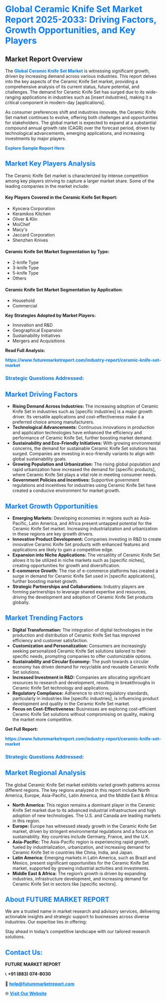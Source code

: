 <h1 style="color: #007BFF;">Global Ceramic Knife Set Market Report 2025-2033: Driving Factors, Growth Opportunities, and Key Players</h1>

<section id="overview">
<h2>Market Report Overview</h2>
<p>The <a href="https://www.futuremarketreport.com/industry-report/ceramic-knife-set-market" style="color: #007BFF; text-decoration: none;"><strong>Global Ceramic Knife Set Market</strong></a> is witnessing significant growth, driven by increasing demand across various industries. This report delves into the key aspects of the Ceramic Knife Set market, providing a comprehensive analysis of its current status, future potential, and challenges. The demand for Ceramic Knife Set has surged due to its wide-ranging applications in industries such as [insert industries], making it a critical component in modern-day [applications].</p>
<p>As consumer preferences shift and industries innovate, the Ceramic Knife Set market continues to evolve, offering both challenges and opportunities for stakeholders. The global market is expected to expand at a substantial compound annual growth rate (CAGR) over the forecast period, driven by technological advancements, emerging applications, and increasing investments by major players.</p>
</section>

<section id="overview">
<p><a href="https://www.futuremarketreport.com/request-sample/reportId=48293" style="color: #007BFF; text-decoration: none;"><strong>Explore Sample Report Here</strong></a></p>
</section>

<section id="key-players">
<h2 style="color: #007BFF;">Market Key Players Analysis</h2>
<p>The Ceramic Knife Set market is characterized by intense competition among key players striving to capture a larger market share. Some of the leading companies in the market include:</p>
<h4>Key Players Covered in the Ceramic Knife Set Report:</h4>
<ul><li>Kyocera Corporation</li><li>Keramikos Kitchen</li><li>Oliver &amp; Klin</li><li>MoiChef</li><li>Macy&#039;s</li><li>Jaccard Corporation</li><li>Shenzhen Knives</li></ul>
<h4>Ceramic Knife Set Market Segmentation by Type:</h4>
<ul><li>2-knife Type</li><li>3-knife Type</li><li>5-knife Type</li><li>Others</li></ul>

<h4>Ceramic Knife Set Market Segmentation by Application:</h4>
<ul><li>Household</li><li>Commercial</li></ul>
<p><strong>Key Strategies Adopted by Market Players:</strong></p>
<ul>
<li>Innovation and R&D</li>
<li>Geographical Expansion</li>
<li>Sustainability Initiatives</li>
<li>Mergers and Acquisitions</li>
</ul>
</section>

<section>
<p><strong>Read Full Analysis: </strong></p><a href="https://www.futuremarketreport.com/industry-report/ceramic-knife-set-market" style="color: #007BFF; text-decoration: none;"><strong>https://www.futuremarketreport.com/industry-report/ceramic-knife-set-market</strong></a>
<h3 style="color: #007BFF;">Strategic Questions Addressed:</h3>
</section>

<section id="driving-factors">
<h2 style="color: #007BFF;">Market Driving Factors</h2>
<ul>
<li><strong>Rising Demand Across Industries:</strong> The increasing adoption of Ceramic Knife Set in industries such as [specific industries] is a major growth driver. Its versatile applications and cost-effectiveness make it a preferred choice among manufacturers.</li>
<li><strong>Technological Advancements:</strong> Continuous innovations in production and application technologies have enhanced the efficiency and performance of Ceramic Knife Set, further boosting market demand.</li>
<li><strong>Sustainability and Eco-Friendly Initiatives:</strong> With growing environmental concerns, the demand for sustainable Ceramic Knife Set solutions has surged. Companies are investing in eco-friendly variants to align with global sustainability goals.</li>
<li><strong>Growing Population and Urbanization:</strong> The rising global population and rapid urbanization have increased the demand for [specific products], where Ceramic Knife Set plays a vital role in meeting consumer needs.</li>
<li><strong>Government Policies and Incentives:</strong> Supportive government regulations and incentives for industries using Ceramic Knife Set have created a conducive environment for market growth.</li>
</ul>
</section>

<section id="growth-opportunities">
<h2 style="color: #007BFF;">Market Growth Opportunities</h2>
<ul>
<li><strong>Emerging Markets:</strong> Developing economies in regions such as Asia-Pacific, Latin America, and Africa present untapped potential for the Ceramic Knife Set market. Increasing industrialization and urbanization in these regions are key growth drivers.</li>
<li><strong>Innovative Product Development:</strong> Companies investing in R&D to create innovative Ceramic Knife Set products with enhanced features and applications are likely to gain a competitive edge.</li>
<li><strong>Expansion into Niche Applications:</strong> The versatility of Ceramic Knife Set allows it to be utilized in niche markets such as [specific niches], creating opportunities for growth and diversification.</li>
<li><strong>E-commerce Growth:</strong> The rise of e-commerce platforms has created a surge in demand for Ceramic Knife Set used in [specific applications], further boosting market growth.</li>
<li><strong>Strategic Partnerships and Collaborations:</strong> Industry players are forming partnerships to leverage shared expertise and resources, driving the development and adoption of Ceramic Knife Set products globally.</li>
</ul>
</section>

<section id="trending-factors">
<h2 style="color: #007BFF;">Market Trending Factors</h2>
<ul>
<li><strong>Digital Transformation:</strong> The integration of digital technologies in the production and distribution of Ceramic Knife Set has improved efficiency and customer satisfaction.</li>
<li><strong>Customization and Personalization:</strong> Consumers are increasingly seeking personalized Ceramic Knife Set solutions tailored to their specific needs, prompting companies to offer customizable options.</li>
<li><strong>Sustainability and Circular Economy:</strong> The push towards a circular economy has driven demand for recyclable and reusable Ceramic Knife Set solutions.</li>
<li><strong>Increased Investment in R&D:</strong> Companies are allocating significant resources to research and development, resulting in breakthroughs in Ceramic Knife Set technology and applications.</li>
<li><strong>Regulatory Compliance:</strong> Adherence to strict regulatory standards, particularly in industries like [specific industries], is influencing product development and quality in the Ceramic Knife Set market.</li>
<li><strong>Focus on Cost-Effectiveness:</strong> Businesses are exploring cost-efficient Ceramic Knife Set solutions without compromising on quality, making the market more competitive.</li>
</ul>
</section>

<section>
<p><strong>Get Full Report: </strong></p><a href="https://www.futuremarketreport.com/industry-report/ceramic-knife-set-market" style="color: #007BFF; text-decoration: none;"><strong>https://www.futuremarketreport.com/industry-report/ceramic-knife-set-market</strong></a>
<h3 style="color: #007BFF;">Strategic Questions Addressed:</h3>
</section>


<section id="regional-analysis">
<h2 style="color: #007BFF;">Market Regional Analysis</h2>
<p>The global Ceramic Knife Set market exhibits varied growth patterns across different regions. The key regions analyzed in this report include North America, Europe, Asia-Pacific, Latin America, and the Middle East & Africa:</p>
<ul>
<li><strong>North America:</strong> This region remains a dominant player in the Ceramic Knife Set market due to its advanced industrial infrastructure and high adoption of new technologies. The U.S. and Canada are leading markets in this region.</li>
<li><strong>Europe:</strong> Europe has witnessed steady growth in the Ceramic Knife Set market, driven by stringent environmental regulations and a focus on sustainability. Key countries include Germany, France, and the U.K.</li>
<li><strong>Asia-Pacific:</strong> The Asia-Pacific region is experiencing rapid growth, fueled by industrialization, urbanization, and increasing demand for Ceramic Knife Set in countries like China, India, and Japan.</li>
<li><strong>Latin America:</strong> Emerging markets in Latin America, such as Brazil and Mexico, present significant opportunities for the Ceramic Knife Set market, supported by growing industrial activities and investments.</li>
<li><strong>Middle East & Africa:</strong> The region’s growth is driven by expanding industries, infrastructure development, and increasing demand for Ceramic Knife Set in sectors like [specific sectors].</li>
</ul>
</section>

<footer>
<h2 style="color: #007BFF;">About FUTURE MARKET REPORT</h2>
<p>We are a trusted name in market research and advisory services, delivering actionable insights and strategic support to businesses across diverse industries. Our expertise lies in offering:</p>

<p>Stay ahead in today’s competitive landscape with our tailored research solutions.</p>

<h2 style="color: #007BFF;">Contact Us:</h2>
<p><strong>FUTURE MARKET REPORT</strong></p>
<p>📞 <strong>+91 (883) 074-8030</strong></p>
<p>📧 <strong><a href="mailto:help@futuremarketreport.com" style="color: #007BFF;">help@futuremarketreport.com</a></strong></p>
<p>🌐 <strong><a href="https://www.futuremarketreport.com/" style="color: #007BFF;">Visit Our Website</a></strong></p>
</footer>